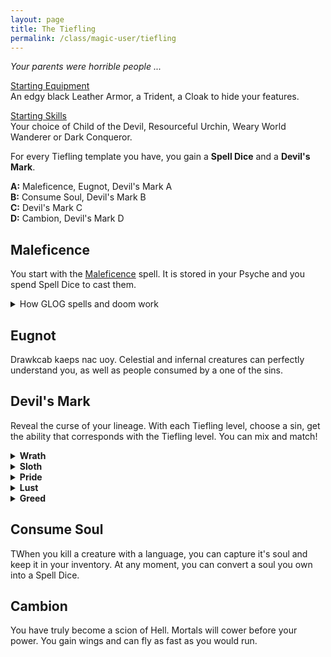 ```yaml
---
layout: page
title: The Tiefling
permalink: /class/magic-user/tiefling
---
```


_Your parents were horrible people ..._

<ins>Starting Equipment</ins><br>
An edgy black Leather Armor, a Trident, a Cloak to hide your features.

<ins>Starting Skills</ins><br>
Your choice of Child of the Devil, Resourceful Urchin, Weary World Wanderer or Dark Conqueror.

For every Tiefling template you have, you gain a **Spell Dice** and a **Devil's Mark**.

**A:** Maleficence, Eugnot, Devil's Mark A<br>
**B:** Consume Soul, Devil's Mark B<br>
**C:** Devil's Mark C<br>
**D:** Cambion, Devil's Mark D<br>

## Maleficence
You start with the [Maleficence](/2020/11/13/maleficence/) spell. It is stored in your Psyche and you spend Spell Dice to cast them.

<details markdown="1">
<summary>How GLOG spells and doom work</summary>
<ins>Spell Dice (SD)</ins><br>
You get 1 per Tiefling template. They are D6s.

Whenever you cast a spell, you choose how many SD to invest into it. The result of the spell depends on the number of [dice] and their [sum].

If a SD rolls a 1, 2 or 3, you don’t lose it. Otherwise, you lose it until you get a night of sleep. You can’t cast without SD.

Every time you roll doubles you get closer to *Catastrophe*.

<ins>Catastrophe</ins><br>
Every time you roll doubles you gain 1 *Doom Point*. Every time you gain a _Doom Point_, roll a D20. If you roll equal to or below your doom score, you trigger a [catastrophe](/list/spell-catastrophe).
</details>

## Eugnot
Drawkcab kaeps nac uoy. Celestial and infernal creatures can perfectly understand you, as well as people consumed by a one of the sins.

## Devil's Mark
Reveal the curse of your lineage. With each Tiefling level, choose a sin, get the ability that corresponds with the Tiefling level. You can mix and match!

<details markdown="1">
<summary><b>Wrath</b></summary>
<b>A.</b> _<u>Taken by force</u>._  <br> Twisted goat horns grow from your forehead. Your spell dice are D8s when you cast Maleficence.<br>
<b>B.</b> _<u>Heir of a remorseless murderer</u>._  <br> Blood constantly drips from your clawed hands. You know the [Red Hands of Wrath](/2020/11/12/red-hands-of-wrath/) spell.<br>
<b>C.</b> _<u>Conceived in the flames of genocide</u>._  <br> Your eyes become pure flames of hatred. You know the [Detonate Corpse](/2020/11/13/detonate-corpse/) spell.<br>
<b>D.</b> _<u>Scion of Satan</u>._  <br> Your flesh shrinks over your face, revealing your skull. You can see in a room which creature (including yourself and your friends) has the least amount of HP. You inflict maximum damage against it.
</details>

<details markdown="1">
<summary><b>Sloth</b></summary>
<b>A.</b> _<u>Salvaged from a trash pile</u>._ <br> Your skin is blue. You know the [Indolence](/2020/11/13/indolence/) spell.<br>
<b>B.</b> _<u>Slavery built your parent's fortune</u>._  <br> Half your inventory slots are filled wiht unremovable slime. You gain as many cowardly Manes follower who don't leave your vicinity.<br> 
<b>C.</b> _<u>Countless died from their inaction</u>._  <br> The dark circles of apathy radiate from your eyes like a rash. As long as you are naked and passive, you are invisible to all creatures with a language.<br>
<b>D.</b> _<u>Scion of Belphegor</u>._  <br> You lose your eyes, yet can see. You know the [Nine Lives](/2020/11/12/nine-lives/) spell.
</details>

<details markdown="1">
<summary><b>Pride</b></summary>
<b>A.</b> _<u>Born through eugenics</u>._  <br> You have snake eyes. You know the [Thaumaturgy](/2020/11/13/thaumaturgy/) spell.<br>
<b>B.</b> _<u>Hubris destroyed your parents</u>._  <br> Your hair becomes feathers. You know the [Zizanny](/2020/11/13/indolence/) spell and you are immune to it.<br>
<b>C.</b> _<u>Countless died for their magnum opus</u>._  <br> Your breath is a cold mist. When you are standing, you float 1 inch above the ground.<br>
<b>D.</b> _<u>Scion of Lucifer</u>._  <br> You have a snake tail. You can reroll any of your rolls if a teammate agrees. Their next roll will be made with disadvantage. 
</details>

<details markdown="1">
<summary><b>Lust</b></summary>
<b>A.</b> _<u>Born out of wedlocks</u> (Gasp!)._ <br> You have whiskers. You know the [Fascinating Gaze](/2020/11/13/fascinating-gaze/) spell.<br>
<b>B.</b> _<u>One of many sired by a sex cult leader</u>._  <br> You have an six digits. You always know what you are touching.<br>
<b>C.</b> _<u>They killed just for the thrill of it</u>._  <br> You have goat legs. You can store sensations you feel in your Psyche slots and transmit them by touch at will.<br>
<b>D.</b> _<u>Scion of Asmodeus</u>._  <br> Your tongue extends to your navel. You know the [Dominate](/2020/11/13/dominate/) spell.
</details>

<details markdown="1">
<summary><b>Greed</b></summary>
<b>A.</b> _<u>Sold for gold</u>._  <br> You have a crown of horns. You know the [Evil Gift](/2020/11/13/evil-gift/) spell. <br>
<b>B.</b> _<u>Destroyed communities for their business</u>._  <br> You have a magpie's beak. Stolen objects can be used as weapons inflicting 1D12 damage against their last owner.<br>
<b>C.</b> _<u>They could have ended hunger, but didn't</u>._  <br> You have bird talons on your feet. You know the [Turn to Art](/2020/11/13/turn-to-art/) spell. <br><br>
<b>D.</b> _<u>Scion of Mammon</u>._  <br> You have a bovine head. You can transform souls you own into bags of gold.
</details>

## Consume Soul
TWhen you kill a creature with a language, you can capture it's soul and keep it in your inventory. At any moment, you can convert a soul you own into a Spell Dice.

## Cambion
You have truly become a scion of Hell. Mortals will cower before your power. You gain wings and can fly as fast as you would run.
